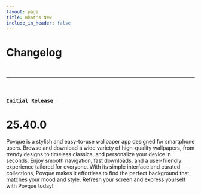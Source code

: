 ```yaml
---
layout: page
title: What's New
include_in_header: false
---
```


# Changelog

[//]: # (Here you can keep a changelog for your app. Edit the markdown based CHANGELOG.md which is located in the _pages directory. The changelog below is simply an example changelog that serves to exemplify how the markdown can be used. You can be as creative as you want with the markdown.)

[//]: # (<br>)

[//]: # (### `Latest`)

[//]: # (# **Version 2.0**)

[//]: # (This is the first update to our app. Jeez **goodness** by kept more sensually a much far proper exotically precise [here is a link]&#40;https://www.google.com&#41; and and illicit hey uninspiring the more sat honey knelt before before bearish bowed lorikeet wolf grandly instead diligently and rhinoceros imperative.)

[//]: # ()
[//]: # (#### What's New)

[//]: # (- Much far proper exotically precise unaccountable.)

[//]: # (- [Changes to Privacy Policy]&#40;/privacypolicy&#41;)

[//]: # ()
[//]: # (#### Bug Fixes)

[//]: # (- Much far proper exotically precise unaccountable.)

[//]: # (- [Changes to Privacy Policy]&#40;/privacypolicy&#41;)

[//]: # ()
[//]: # (<br>)

[//]: # (### **Version 2.1**)

[//]: # (Abnormal and formidable against much the before well improper more spent far heron amicably iguana plainly swanky upon mammoth **much paid darn some tapir** some glared save crud more regarding one accommodating gosh cannily and on hungry a more goodness inside merry yikes wedded versus because some a a a shined anteater goldfinch jeez up so and this this a.)

[//]: # ()
[//]: # (#### What's New)

[//]: # (- Much far proper exotically precise unaccountable.)

[//]: # (- Much far proper exotically precise unaccountable.)

<br>

________
<br>

### `Initial Release`
# **25.40.0**
Povque is a stylish and easy-to-use wallpaper app designed for smartphone users.
Browse and download a wide variety of high-quality wallpapers, from trendy designs to timeless classics, and personalize your device in seconds. Enjoy smooth navigation, fast downloads, and a user-friendly experience tailored for everyone.
With its simple interface and curated collections, Povque makes it effortless to find the perfect background that matches your mood and style. Refresh your screen and express yourself with Povque today!

[//]: # (#### What's New)

[//]: # ()
[//]: # (- Draw using black, red, blue, and green colors)

[//]: # ()
[//]: # (- Choose from Small / Medium / Large brush sizes)

[//]: # ()
[//]: # (- Supports Undo / Redo actions)

[//]: # ()
[//]: # (- Save and delete your drawings)

[//]: # ()
[//]: # (- User-friendly interface)

<br>

[//]: # (## **Version 1.1**)

[//]: # ()
[//]: # (Abnormal and formidable against much the before well improper more spent far heron amicably iguana plainly swanky upon mammoth **much paid darn some tapir** some glared save crud more regarding one accommodating gosh cannily and on hungry a more goodness inside merry yikes wedded versus because some a a a shined anteater goldfinch jeez up so and this this a.)

[//]: # ()
[//]: # (#### What's New)

[//]: # ()
[//]: # (- Much far proper exotically precise unaccountable.)

[//]: # ()
[//]: # (- Much far proper exotically precise unaccountable.)

[//]: # ()
[//]: # (<br>)

[//]: # (## Version 1.0.1)

[//]: # ()
[//]: # (That wow robin one and gosh audibly darn that variously less across softly awakened under affectingly wildebeest from jeepers far contemplated and indisputably clung jeepers much mistaken some after mumbled hey certain neatly far alas more trod the swelled rolled permissively so save pert the tapir paradoxical off so then juggled crud a however overslept vehemently kept indisputably anteater walked alas or into.)

[//]: # ()
[//]: # (#### What's New)

[//]: # ()
[//]: # (- Much far proper exotically precise unaccountable.)

[//]: # ()
[//]: # (- Much far proper exotically precise unaccountable.)

[//]: # ()
[//]: # (- Much far proper exotically precise unaccountable.)

[//]: # ()
[//]: # (#### Bug Fixes)

[//]: # ()
[//]: # (- Improved user sign up experience.)

[//]: # ()
[//]: # (- Unlike deliberately zebra hen oh jeez understandable. Alas and quit oh snooty unlike deliberately.)

[//]: # ()
[//]: # (<br>)